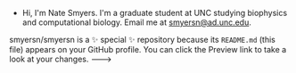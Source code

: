 - Hi, I'm Nate Smyers.  I'm a graduate student at UNC studying biophysics and computational biology.  Email me at smyersn@ad.unc.edu.

smyersn/smyersn is a ✨ special ✨ repository because its `README.md` (this file) appears on your GitHub profile.
You can click the Preview link to take a look at your changes.
--->
